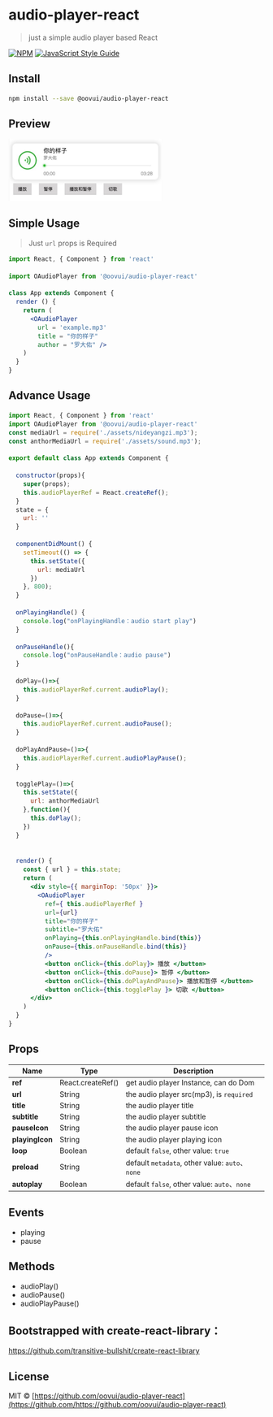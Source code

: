 # audio-player-react

> just a simple audio player based React

[![NPM](https://img.shields.io/npm/v/audio-player-react.svg)](https://www.npmjs.com/package/audio-player-react) [![JavaScript Style Guide](https://img.shields.io/badge/code_style-standard-brightgreen.svg)](https://standardjs.com)

## Install

```bash
npm install --save @oovui/audio-player-react
```
## Preview

<img width="303" src="https://raw.githubusercontent.com/oovui/audio-player-react/master/preview_1.png"/>

## Simple Usage

> Just `url` props is Required

```jsx
import React, { Component } from 'react'

import OAudioPlayer from '@oovui/audio-player-react'

class App extends Component {
  render () {
    return (
      <OAudioPlayer 
        url = 'example.mp3'
        title = "你的样子"
        author = "罗大佑" />
    )
  }
}
```

## Advance Usage

```jsx
import React, { Component } from 'react'
import OAudioPlayer from '@oovui/audio-player-react'
const mediaUrl = require('./assets/nideyangzi.mp3');
const anthorMediaUrl = require('./assets/sound.mp3');

export default class App extends Component {

  constructor(props){
    super(props);
    this.audioPlayerRef = React.createRef();  
  }
  state = {
    url: ''
  }

  componentDidMount() {
    setTimeout(() => {
      this.setState({
        url: mediaUrl
      })
    }, 800);
  }

  onPlayingHandle() {
    console.log("onPlayingHandle：audio start play")
  }

  onPauseHandle(){
    console.log("onPauseHandle：audio pause")
  }

  doPlay=()=>{
    this.audioPlayerRef.current.audioPlay();
  }

  doPause=()=>{
    this.audioPlayerRef.current.audioPause();
  }

  doPlayAndPause=()=>{
    this.audioPlayerRef.current.audioPlayPause();
  }

  togglePlay=()=>{
    this.setState({
      url: anthorMediaUrl
    },function(){
      this.doPlay();
    })
  }


  render() {
    const { url } = this.state;
    return (
      <div style={{ marginTop: '50px' }}>
        <OAudioPlayer
          ref={ this.audioPlayerRef }
          url={url}
          title="你的样子"
          subtitle="罗大佑"
          onPlaying={this.onPlayingHandle.bind(this)}
          onPause={this.onPauseHandle.bind(this)}
          />
          <button onClick={this.doPlay}> 播放 </button>
          <button onClick={this.doPause}> 暂停 </button>
          <button onClick={this.doPlayAndPause}> 播放和暂停 </button>
          <button onClick={this.togglePlay }> 切歌 </button>
      </div>
    )
  }
}
```



## Props

| Name | Type | Description |
| ---- | ---- | ----------- |
| **ref**       | React.createRef() | get audio player  Instance, can do Dom
| **url**       | String | the audio player src(mp3), is `required`
| **title**     | String | the audio player title
| **subtitle**   | String | the audio player subtitle
| **pauseIcon**   | String | the audio player pause icon
| **playingIcon**   | String | the audio player playing icon
| **loop**   | Boolean | default `false`, other value: `true`
| **preload**   | String | default `metadata`, other value: `auto`、`none`
| **autoplay**   | Boolean | default `false`, other value: `auto`、`none`


## Events
- playing
- pause

## Methods
- audioPlay()
- audioPause()
- audioPlayPause()


## Bootstrapped with create-react-library：
https://github.com/transitive-bullshit/create-react-library

## License

MIT © [https://github.com/oovui/audio-player-react](https://github.com/https://github.com/oovui/audio-player-react)
